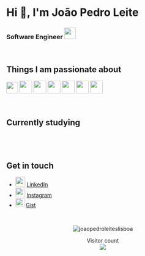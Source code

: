 <h1 align="left">Hi 👋, I'm João Pedro Leite</h1>
<h3 align="left"> Software Engineer <a href="https://invillia.com//"> 
  <img height="30" src="https://invillia.com/global-growth-framework/images/logo-invillia.svg"> 
</a>  </h3> 


<br/>

## Things I am passionate about

<p align="left">
 <img height="30" src="https://logodix.com/logo/1808489.jpg"/> 
 <img height="33" src="https://img.icons8.com/color/48/000000/java-coffee-cup-logo.png"/> 
 <img height="33" src="https://img.icons8.com/color/48/000000/python.png"/> 
 <img height="33" src="https://img.icons8.com/color/48/000000/angularjs.png"/> 
 <img height="33" src="https://gcloudlabs.com/wp-content/uploads/2017/08/openshift.svg"/> 
 
 <img height="33"  src="https://upload.wikimedia.org/wikipedia/commons/thumb/9/95/JBoss_logo.svg/640px-JBoss_logo.svg.png"/> 
 <img height="33"  src="https://img.icons8.com/color/48/000000/docker.png"/> 
  
</p>

<br/>

## Currently studying 
<p align="left">
  <img height="10"  src="https://getmanta.com/wp-content/uploads/2019/12/cobol_logo.svg"/> 
</p>



<br/>

## Get in touch


- <img height="25" src="https://i.pinimg.com/originals/ce/09/3c/ce093c7214ad357bb665cfd2f66a8b6b.png"> [LinkedIn](https://www.linkedin.com/in/joaopedroleiteslisboa/)
- <img height="25" src="https://img.icons8.com/cute-clipart/50/000000/instagram-new.png"/> [Instagram](https://www.instagram.com/joaopedroleiteslisboa/?hl=pt-br)
- <img height="23" src="https://encrypted-tbn0.gstatic.com/images?q=tbn%3AANd9GcR_2ikcfGrwF0C3T31Fzy8u_DLHwCNHiJavjg&usqp=CAU"/> [Gist](https://gist.github.com/joaopedroleiteslisboa)

<br/>
<p align="center">
  <img src="https://github-readme-stats.vercel.app/api?username=joaopedroleiteslisboa&show_icons=true&theme=algolia" alt="joaopedroleiteslisboa" />
</p>
<p align="center">
  Visitor count<br>
  <img src="https://profile-counter.glitch.me/joaopedroleiteslisboa/count.svg"/>
</p>

